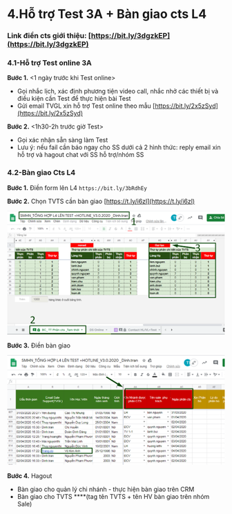 # 4.Hỗ trợ Test 3A + Bàn giao cts L4

### Link điền cts giới thiệu: [https://bit.ly/3dgzkEP](https://bit.ly/3dgzkEP)

### 4.1-**Hỗ trợ Test online 3A**

**Bước 1.** &lt;1 ngày trước khi Test online&gt; 

* Gọi nhắc lịch, xác định phương tiện video call, nhắc nhở các thiết bị và điều kiện cần Test để thực hiện bài Test
* Gửi email TVGL xin hỗ trợ Test online theo mẫu [https://bit.ly/2x5zSyd](https://bit.ly/2x5zSyd)

**Bước 2.** &lt;1h30-2h trước giờ Test&gt; 

* Gọi xác nhận sẵn sàng làm Test
* Lưu ý: nếu fail cần báo ngay cho SS dưới cả 2 hình thức: reply email xin hỗ trợ và hagout chat với SS hỗ trợ/nhóm SS

### **4.2-Bàn giao Cts L4**

**Bước 1.** Điền form lên L4  `https://bit.ly/3bRdhEy`

**Bước 2.** Chọn TVTS cần bàn giao [https://t.ly/i6zl](https://t.ly/i6zl)

![](../.gitbook/assets/3%20%281%29.png)

**Bước 3.** Điền bàn giao 

![](../.gitbook/assets/2%20%282%29.png)

**Bước 4.** Hagout

* Bàn giao cho quản lý chi nhánh - thực hiện bàn giao trên CRM 
* Bàn giao cho TVTS ****\(tag tên TVTS + tên HV bàn giao trên nhóm Sale\)

